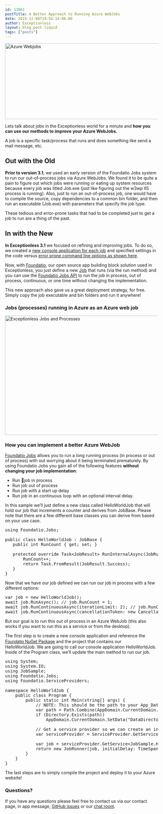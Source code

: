 ```yaml
---
id: 13861
postTitle: A Better Approach to Running Azure WebJobs
date: 2015-12-08T19:54:14-06:00
author: Exceptionless
layout: blog_post.liquid
tags: ["posts"]
---
```

<img loading="lazy" class="aligncenter size-full wp-image-13876" src="http://exceptionless.com/assets/jobs-blog-header-image.jpg" alt="Azure Webjobs" width="708" height="250" data-id="13876" srcset="/assets/jobs-blog-header-image.jpg 708w, /assets/jobs-blog-header-image-300x106.jpg 300w" sizes="(max-width: 708px) 100vw, 708px" />

Lets talk about jobs in the Exceptionless world for a minute and **how you can use our methods to improve your Azure WebJobs.**

A job is a specific task/process that runs and does something like send a mail message, etc.

## Out with the Old

**Prior to version 3.1**, we used an early version of the Foundatio Jobs system to run our out-of-process jobs via Azure WebJobs. We found it to be quite a pain to figure out which jobs were running or eating up system resources because every job was titled Job.exe (just like figuring out the w3wp IIS process is running). Also, just to run an out-of-process job, one would have to compile the source, copy dependencies to a common bin folder, and then run an executable (Job.exe) with parameters that specify the job type.

These tedious and error-prone tasks that had to be completed just to get a job to run are a thing of the past.

## In with the New

<!--more-->

**In Exceptionless 3.1** we focused on refining and improving jobs. To do so, we created a <a href="https://github.com/exceptionless/Exceptionless/tree/master/Source/Jobs" target="_blank" rel="noopener">new console application for each job</a> and specified settings in the code versus <a href="https://github.com/exceptionless/Exceptionless/blob/master/Source/Jobs/EventPost/Program.cs#L16-L22" target="_blank" rel="noopener">error prone command line options as shown here</a>.

Now, with [Foundatio](/introducing-foundatio-3-0-async-efficiency/), our open source app building block solution used in Exceptionless, you just define a new [Job](https://github.com/exceptionless/Foundatio#jobs) that runs (via the run method) and you can use the [Foundatio Jobs API](https://github.com/exceptionless/Foundatio#jobs) to run the job in process, out of process, continuous, or one time without changing the implementation.

This new approach also gave us a great deployment strategy, for free. Simply copy the job executable and bin folders and run it anywhere!

### Jobs (processes) running in Azure as an Azure web job

[<img loading="lazy" class="aligncenter wp-image-13862" src="http://exceptionless.com/assets/Jobs-1024x670.jpg" alt="Exceptionless Jobs and Processes" width="600" height="393" data-id="13862" srcset="/assets/Jobs-1024x670.jpg 1024w, /assets/Jobs-300x196.jpg 300w, /assets/Jobs.jpg 1600w" sizes="(max-width: 600px) 100vw, 600px" />](http://exceptionless.com/assets/Jobs.jpg)

### How you can implement a better Azure WebJob

[Foundatio Jobs](https://github.com/exceptionless/Foundatio#jobs) allows you to run a long running process (in process or out of process) with out worrying about it being terminated prematurely. By using Foundatio Jobs you gain all of the following features **without changing your job implementation**:

  * Run job in process
  * Run job out of process
  * Run job with a start up delay
  * Run job in an continuous loop with an optional interval delay.

In this sample we&#8217;ll just define a new class called HelloWorldJob that will hold our job that increments a counter and derives from JobBase. Please note that there are a few different base classes you can derive from based on your use case.

<pre class="brush: csharp; title: ; notranslate" title="">using Foundatio.Jobs;

public class HelloWorldJob : JobBase {
   public int RunCount { get; set; }

   protected override Task&lt;JobResult&gt; RunInternalAsync(JobRunContext context) {
       RunCount++;
       return Task.FromResult(JobResult.Success);
   }
}</pre>

Now that we have our job defined we can run our job in process with a few different options:

<pre class="brush: csharp; title: ; notranslate" title="">var job = new HelloWorldJob();
await job.RunAsync(); // job.RunCount = 1;
await job.RunContinuousAsync(iterationLimit: 2); // job.RunCount = 3;
await job.RunContinuousAsync(cancellationToken: new CancellationTokenSource(TimeSpan.FromMilliseconds(10)).Token); // job.RunCount &gt; 10;</pre>

But our goal is to run this out of process in an Azure WebJob (this also works if you want to run this as a service or from the desktop).

The first step is to create a new console application and reference the <a style="font-family: 'Helvetica Neue', Helvetica, Arial, sans-serif; font-size: 14px;" href="https://www.nuget.org/packages/Foundatio/">Foundatio NuGet Package</a> and the project that contains our HelloWorldJob. We are going to call our console application HelloWorldJob. Inside of the Program class, we&#8217;ll update the main method to run our job.

<pre class="brush: csharp; title: ; notranslate" title="">using System;
using System.IO;
using JobSample;
using Foundatio.Jobs;
using Foundatio.ServiceProviders;

namespace HelloWorldJob {
    public class Program {
        public static int Main(string[] args) {
            // NOTE: This should be the path to your App_Data folder of your website.
            var path = Path.Combine(AppDomain.CurrentDomain.BaseDirectory, @"..\..\..\Api\App_Data");
            if (Directory.Exists(path))
                AppDomain.CurrentDomain.SetData("DataDirectory", path);

            // Get a service provider so we can create an instance of our job.
            var serviceProvider = ServiceProvider.GetServiceProvider("JobSample.JobBootstrappedServiceProvider,JobSample");

            var job = serviceProvider.GetService&lt;JobSample.HelloWorldJob&gt;();
            return new JobRunner(job, initialDelay: TimeSpan.FromSeconds(2), interval: TimeSpan.Zero).RunInConsole();
        }
    }
}</pre>

The last steps are to simply compile the project and deploy it to your Azure website!

### Questions?

If you have any questions please feel free to contact us via our contact page, in app message, [GitHub issues](https://github.com/exceptionless/foundatio/issues) or our [chat room](https://gitter.im/exceptionless/Discuss).
